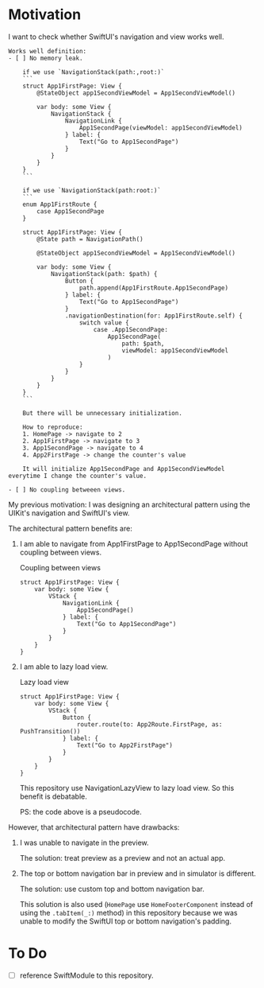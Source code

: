 # Motivation

I want to check whether SwiftUI's navigation and view works well.

    Works well definition:
    - [ ] No memory leak.
    
        if we use `NavigationStack(path:,root:)`
        ```
        struct App1FirstPage: View {
            @StateObject app1SecondViewModel = App1SecondViewModel()
        
            var body: some View {
                NavigationStack {
                    NavigationLink {
                        App1SecondPage(viewModel: app1SecondViewModel)
                    } label: {
                        Text("Go to App1SecondPage")
                    }
                }
            }
        }
        ```
        
        if we use `NavigationStack(path:root:)`
        ```
        enum App1FirstRoute {
            case App1SecondPage
        }
        
        struct App1FirstPage: View {
            @State path = NavigationPath()
            
            @StateObject app1SecondViewModel = App1SecondViewModel()
        
            var body: some View {
                NavigationStack(path: $path) {
                    Button {
                        path.append(App1FirstRoute.App1SecondPage)
                    } label: {
                        Text("Go to App1SecondPage")
                    }
                    .navigationDestination(for: App1FirstRoute.self) {
                        switch value {
                            case .App1SecondPage:
                                App1SecondPage(
                                    path: $path,
                                    viewModel: app1SecondViewModel
                                )
                        }
                    }
                }
            }
        }
        ```
    
        But there will be unnecessary initialization.
    
        How to reproduce:
        1. HomePage -> navigate to 2
        2. App1FirstPage -> navigate to 3
        3. App1SecondPage -> navigate to 4
        4. App2FirstPage -> change the counter's value
        
        It will initialize App1SecondPage and App1SecondViewModel everytime I change the counter's value.
        
    - [ ] No coupling betweeen views.

My previous motivation: I was designing an architectural pattern using the UIKit's navigation and SwiftUI's view.

The architectural pattern benefits are:
1. I am able to navigate from App1FirstPage to App1SecondPage without coupling between views.

    Coupling between views
    ```
    struct App1FirstPage: View {
        var body: some View {
            VStack {
                NavigationLink {
                    App1SecondPage()
                } label: {
                    Text("Go to App1SecondPage")
                }
            }
        }
    }
    ```
    
2. I am able to lazy load view.

    Lazy load view
    ```
    struct App1FirstPage: View {
        var body: some View {
            VStack {
                Button {
                    router.route(to: App2Route.FirstPage, as: PushTransition())
                } label: {
                    Text("Go to App2FirstPage")
                }
            }
        }
    }
    ```

    This repository use NavigationLazyView to lazy load view. So this benefit is debatable.
    
    PS: the code above is a pseudocode.

However, that architectural pattern have drawbacks:
1. I was unable to navigate in the preview.

    The solution: treat preview as a preview and not an actual app.
    
2. The top or bottom navigation bar in preview and in simulator is different.

    The solution: use custom top and bottom navigation bar.
    
    This solution is also used (`HomePage` use `HomeFooterComponent` instead of using the `.tabItem(_:)` method) in this repository because we was unable to modify the SwiftUI top or bottom navigation's padding.

# To Do

- [ ] reference SwiftModule to this repository.
